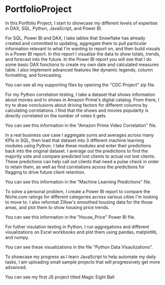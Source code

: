 # PortfolioProject
In this Portfolio Project, I start to showcase my different levels of expertise in DAX, SQL, Python, JavaScript, and Power BI. 

For SQL, Power BI and DAX, I take tables that Snowflake has already created and committed to updating, aggregate them to pull particular information relevant to what I'm wanting to report on, and then build visuals in a Power BI report. In this report I visualize the data to show totals, trends, and forecast into the future.  In the Power BI report you will see that I do some basic DAX functions to create my own date and calculated measures table. I also implement advanced features like dynamic legends, column formatting, and forecasting.

You can see all my supporting files by opening the "CDC Project" zip file.

For my Python correlation testing, I take a dataset that shows information about movies and tv shows in Amazon Prime's digital catalog. From there, I try to draw conclusions about driving factors for different columns by calculating correlations. I find that the shows and movies popularity is directly correlated on the number of votes it gets.

You can see this information in the "Amazon Prime Video Correlation" file.

In a real business use case I aggregate sums and averages across many KPIs in SQL, then load that dataset into 3 different machine learning modules using Python. I take these modules and enter their predictions back into the original dataset. I average out the predictions to find the majority vote and compare predicted lost clients to actual not lost clients. These predictions can help call out clients that need a pulse check in order to retain them, as well as find correlations across the predictions for flagging to drive future client retention.

You can see this information in the "Machine Learning Predictions" file.

To solve a personal problem, I create a Power BI report to compare the Niche.com ratings for different categories across various cities I'm looking to move to. I also reformat Zillow's smoothed housing data for the those areas, and plot them to show housing price trends.

You can see this information in the "House_Price" Power BI file.

For futher visulation testing in Python, I run aggregations and different visualizations on Excel workbooks and plot them using pandas, matplotlib, and numpy.

You can see these visualizations in the file "Python Data Visaulizations".

To showcase my progress as I learn JavaScript to help automate my daily tasks, I am uploading small sample projects that will progressively get more advanced.

You can see my first JS project titled Magic Eight Ball
